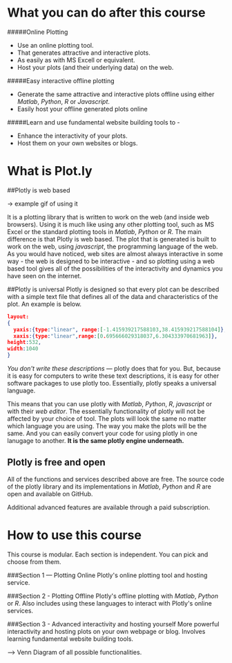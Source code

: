 # What you can do after this course
#####Online Plotting
  * Use an online plotting tool.
  * That generates attractive and interactive plots.
  * As easily as with MS Excell or equivalent.
  * Host your plots (and their underlying data) on the web.


#####Easy interactive offline plotting
  * Generate the same attractive and interactive plots offline using either *Matlab*, *Python*, *R* or *Javascript*.
  * Easily host your offline generated plots online

#####Learn and use fundamental website building tools to -
  * Enhance the interactivity of your plots.
  * Host them on your own websites or blogs.



# What is Plot.ly
##Plotly is web based  

-> example gif of using it

It is a plotting library that is written to work on the web (and inside web browsers).  Using it is much like using any other plotting tool, such as MS Excel or the standard plotting tools in *Matlab*, *Python* or *R*.  The main difference is that Plotly is web based.  The plot that is generated is built to work on the web, using *javascript*, the programming language of the web.  As you would have noticed, web sites are almost always interactive in some way - the web is designed to be interactive - and so plotting using a web based tool gives all of the possibilities of the interactivity and dynamics you have seen on the internet.

##Plotly is universal
Plotly is designed so that every plot can be described with a simple text file that defines all of the data and characteristics of the plot.  An example is below.

```JSON
layout:
{
  yaxis:{type:"linear", range:[-1.415939217588103,38.415939217588104]},
  xaxis:{type:"linear",range:[0.695666029318037,6.304333970681963]},
height:532,
width:1040
}
```
*You don't write these descriptions* — plotly does that for you.  But, because it is easy for computers to write these text descriptions, it is easy for other software packages to use plotly too.  Essentially, plotly speaks a universal language.  

This means that you can use plotly with *Matlab*, *Python*, *R*, *javascript* or with their *web editor*.  The essentially functionality of plotly will not be affected by your choice of tool.  The plots will look the same no matter which language you are using.  The way you make the plots will be the same.  And you can easily convert your code for using plotly in one lanugage to another.  **It is the same plotly engine underneath.**

## Plotly is free and open
All of the functions and services described above are free.  The source code of the plotly library and its implementations in *Matlab*, *Python* and *R* are open and available on GitHub.

Additional advanced features are available through a paid subscription.



# How to use this course

This course is modular.  Each section is independent.  You can pick and choose from them. 

###Section 1 — Plotting Online
Plotly's online plotting tool and hosting service.

###Section 2 - Plotting Offline
Plotly's offline plotting with *Matlab*, *Python* or *R*.  Also includes using these languages to interact with Plotly's online services.

###Section 3 - Advanced interactivity and hosting yourself
More powerful interactivity and hosting plots on your own webpage or blog.  Involves learning fundamental website building tools.

–> Venn Diagram of all possible functionalities.

